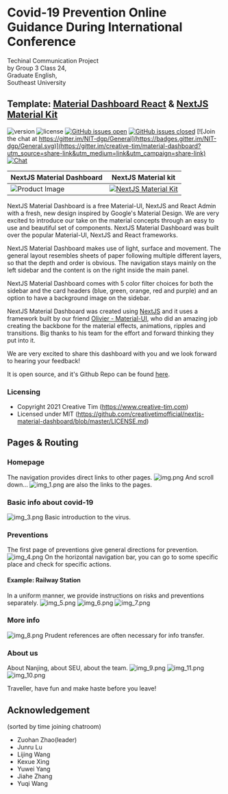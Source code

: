 # Covid-19 Prevention Online Guidance During International Conference 

Techinal Communication Project  
by Group 3 Class 24,  
Graduate English,  
Southeast University


## Template: [Material Dashboard React](https://demos.creative-tim.com/nextjs-material-dashboard/dashboard) & [NextJS Material Kit](https://demos.creative-tim.com/nextjs-material-kit?ref=njsmk-readme)

![version](https://img.shields.io/badge/version-1.1.0-blue.svg) ![license](https://img.shields.io/badge/license-MIT-blue.svg) [![GitHub issues open](https://img.shields.io/github/issues/creativetimofficial/nextjs-material-dashboard.svg?maxAge=2592000)]() [![GitHub issues closed](https://img.shields.io/github/issues-closed-raw/creativetimofficial/nextjs-material-dashboard.svg?maxAge=2592000)]() [![Join the chat at https://gitter.im/NIT-dgp/General](https://badges.gitter.im/NIT-dgp/General.svg)](https://gitter.im/creative-tim/material-dashboard?utm_source=share-link&utm_medium=link&utm_campaign=share-link) [![Chat](https://img.shields.io/badge/chat-on%20discord-7289da.svg)](https://discord.gg/E4aHAQy)

| NextJS Material Dashboard | NextJS Material kit |
| --- | --- |
| ![Product Image](https://raw.githubusercontent.com/creativetimofficial/public-assets/master/nextjs-material-dashboard/opt_md_nextjs_thumbnail.jpg) |[![ NextJS Material Kit ](https://raw.githubusercontent.com/creativetimofficial/public-assets/master/nextjs-material-kit/nextjs-material-kit.jpg)](https://www.creative-tim.com/product/nextjs-material-kit) |

NextJS Material Dashboard is a free Material-UI, NextJS and React Admin with a fresh, new design inspired by Google's Material Design. We are very excited to introduce our take on the material concepts through an easy to use and beautiful set of components. NextJS Material Dashboard was built over the popular Material-UI, NextJS and React frameworks.

NextJS Material Dashboard makes use of light, surface and movement. The general layout resembles sheets of paper following multiple different layers, so that the depth and order is obvious. The navigation stays mainly on the left sidebar and the content is on the right inside the main panel.

NextJS Material Dashboard comes with 5 color filter choices for both the sidebar and the card headers (blue, green, orange, red and purple) and an option to have a background image on the sidebar.

NextJS Material Dashboard was created using [NextJS](https://nextjs.org/?ref=creativetim) and it uses a framework built by our friend [Olivier - Material-UI](https://github.com/mui-org/material-ui?ref=creativetim), who did an amazing job creating the backbone for the material effects, animations, ripples and transitions. Big thanks to his team for the effort and forward thinking they put into it.

We are very excited to share this dashboard with you and we look forward to hearing your feedback!

It is open source, and it's Github Repo can be found [here](https://github.com/creativetimofficial/nextjs-material-dashboard).


### Licensing

- Copyright 2021 Creative Tim (https://www.creative-tim.com)
- Licensed under MIT (https://github.com/creativetimofficial/nextjs-material-dashboard/blob/master/LICENSE.md)

## Pages & Routing

### Homepage
The navigation provides direct links to other pages.
![img.png](public/img/img.png)
And scroll down...
![img_1.png](public/img_1.png)
are also the links to the pages.

### Basic info about covid-19
![img_3.png](public/img_3.png)
Basic introduction to the virus.

### Preventions
The first page of preventions give general directions for prevention.
![img_4.png](public/img_4.png)
On the horizontal navigation bar, you can go to some specific place and check for specific actions.

#### Example: Railway Station
In a uniform manner, we provide instructions on risks and preventions separately.
![img_5.png](public/img_5.png)
![img_6.png](public/img_6.png)
![img_7.png](public/img_7.png)

### More info
![img_8.png](public/img_8.png)
Prudent references are often necessary for info transfer.

### About us
About Nanjing, about SEU, about the team.
![img_9.png](public/img_9.png)
![img_11.png](public/img_11.png)
![img_10.png](public/img_10.png)

Traveller, have fun and make haste before you leave!

## Acknowledgement
(sorted by time joining chatroom)  
* Zuohan Zhao(leader)  
* Junru Lu  
* Lijing Wang  
* Kexue Xing  
* Yuwei Yang  
* Jiahe Zhang  
* Yuqi Wang  
